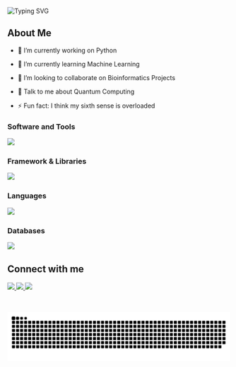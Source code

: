 ![Typing SVG](https://readme-typing-svg.herokuapp.com?font=Fira+Code&pause=1000&color=80F733&width=435&lines=Hi!+Welcome+to+My+Profile.)

<h2> About Me </h2>


- 🔭 I’m currently working on Python

- 🌱 I’m currently learning Machine Learning

- 👯 I’m looking to collaborate on Bioinformatics Projects

- 💬 Talk to me about Quantum Computing

- ⚡ Fun fact: I think my sixth sense is overloaded

<h3 align="left">Software and Tools</h3>
<p align="left">
    <img src="https://skillicons.dev/icons?i=git,visualstudio,vscode,linux,qt,nodejs,docker,kubernetes,hibernate,ipfs,html,css,heroku,ai,ps" />
</p>

<h3 align="left">Framework & Libraries</h3>
<p align="left">
    <img src="https://skillicons.dev/icons?i=dotnet,bootstrap" />
</p>

<h3 align="left">Languages</h3>
<p align="left">
    <img src="https://skillicons.dev/icons?i=c,cs,java,js,python" />
</p>

<h3 align="left">Databases</h3>
<p align="left">
    <img src="https://skillicons.dev/icons?i=postgres,mysql,mongodb" />
</p>
   

<h2> Connect with me </h2>

<p align="left">
  <a href="https://www.linkedin.com/in/ziya-ipek">
    <img src="https://skillicons.dev/icons?i=linkedin" />
  </a>
  
   <a href="https://github.com/ziyaipek">
    <img src="https://skillicons.dev/icons?i=github" />
  </a>
  
  <a href="https://stackoverflow.com/users/21111225/ziya-ipek">
    <img src="https://skillicons.dev/icons?i=stackoverflow" />
  </a>
  
</p>

</br>
</br>

<picture>
  <source
    media="(prefers-color-scheme: dark)"
    srcset="
      https://raw.githubusercontent.com/platane/snk/output/github-contribution-grid-snake-dark.svg
    "
  />
  <source
    media="(prefers-color-scheme: light)"
    srcset="
      https://raw.githubusercontent.com/platane/snk/output/github-contribution-grid-snake.svg
    "
  />
  <img
    alt="github contribution grid snake animation"
    src="https://raw.githubusercontent.com/platane/snk/output/github-contribution-grid-snake.svg"
  />
</picture>

<br>
